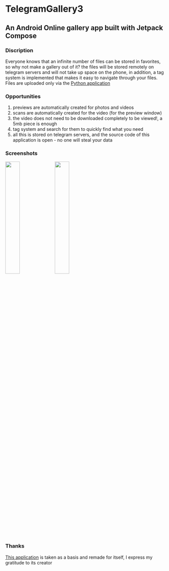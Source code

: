 # TelegramGallery3
## An Android Online gallery app built with Jetpack Compose
### Discription
Everyone knows that an infinite number of files can be stored in favorites, so why not make a gallery out of it? the files will be stored remotely on telegram servers and will not take up space on the phone, in addition, a tag system is implemented that makes it easy to navigate through your files. Files are uploaded only via the [Python application](https://github.com/Rikki1004/GalleryDownloader)
### Opportunities
1) previews are automatically created for photos and videos
2) scans are automatically created for the video (for the preview window)
3) the video does not need to be downloaded completely to be viewed!, a 5mb piece is enough
4) tag system and search for them to quickly find what you need
5) all this is stored on telegram servers, and the source code of this application is open - no one will steal your data
### Screenshots
<img src="https://github.com/Rikki1004/TelegramGallery3/assets/81743483/30a86cca-1b3a-4f4c-a32c-935be9ab5412" width="30%">
<img src="https://github.com/Rikki1004/TelegramGallery3/assets/81743483/0716a3ab-ddc1-4670-974e-c53fedf471f0" width="30%">

### Thanks
[This application](https://github.com/IacobIonut01/Gallery) is taken as a basis and remade for itself, I express my gratitude to its creator
